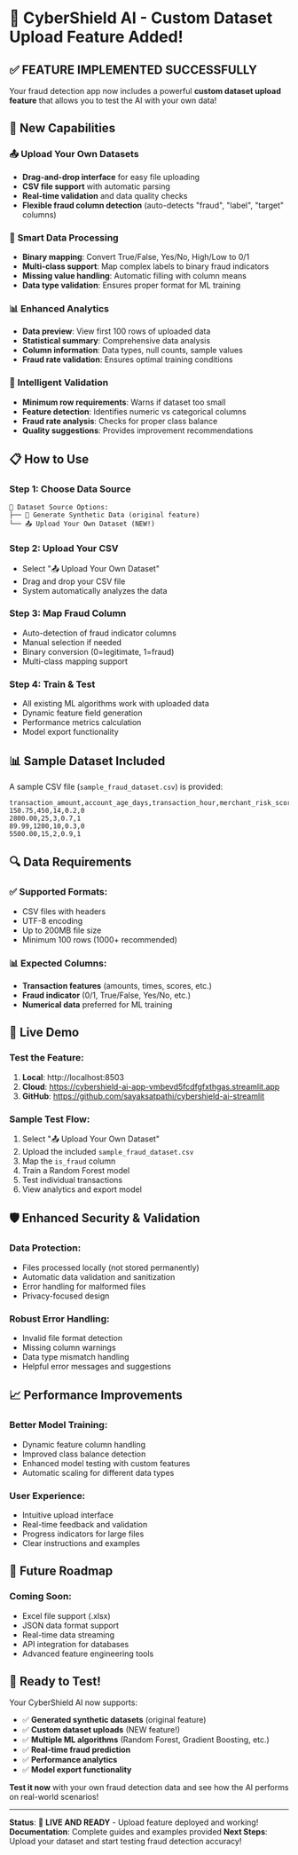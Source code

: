 # 🎉 CyberShield AI - Custom Dataset Upload Feature Added!

## ✅ **FEATURE IMPLEMENTED SUCCESSFULLY**

Your fraud detection app now includes a powerful **custom dataset upload feature** that allows you to test the AI with your own data!

## 🚀 **New Capabilities**

### 📤 **Upload Your Own Datasets**
- **Drag-and-drop interface** for easy file uploading
- **CSV file support** with automatic parsing
- **Real-time validation** and data quality checks
- **Flexible fraud column detection** (auto-detects "fraud", "label", "target" columns)

### 🔧 **Smart Data Processing**
- **Binary mapping**: Convert True/False, Yes/No, High/Low to 0/1
- **Multi-class support**: Map complex labels to binary fraud indicators
- **Missing value handling**: Automatic filling with column means
- **Data type validation**: Ensures proper format for ML training

### 📊 **Enhanced Analytics**
- **Data preview**: View first 100 rows of uploaded data
- **Statistical summary**: Comprehensive data analysis
- **Column information**: Data types, null counts, sample values
- **Fraud rate validation**: Ensures optimal training conditions

### 🎯 **Intelligent Validation**
- **Minimum row requirements**: Warns if dataset too small
- **Feature detection**: Identifies numeric vs categorical columns
- **Fraud rate analysis**: Checks for proper class balance
- **Quality suggestions**: Provides improvement recommendations

## 📋 **How to Use**

### Step 1: Choose Data Source
```
📁 Dataset Source Options:
├── 🎲 Generate Synthetic Data (original feature)
└── 📤 Upload Your Own Dataset (NEW!)
```

### Step 2: Upload Your CSV
- Select "📤 Upload Your Own Dataset"
- Drag and drop your CSV file
- System automatically analyzes the data

### Step 3: Map Fraud Column
- Auto-detection of fraud indicator columns
- Manual selection if needed
- Binary conversion (0=legitimate, 1=fraud)
- Multi-class mapping support

### Step 4: Train & Test
- All existing ML algorithms work with uploaded data
- Dynamic feature field generation
- Performance metrics calculation
- Model export functionality

## 📊 **Sample Dataset Included**

A sample CSV file (`sample_fraud_dataset.csv`) is provided:
```csv
transaction_amount,account_age_days,transaction_hour,merchant_risk_score,is_fraud
150.75,450,14,0.2,0
2800.00,25,3,0.7,1
89.99,1200,10,0.3,0
5500.00,15,2,0.9,1
```

## 🔍 **Data Requirements**

### ✅ **Supported Formats**:
- CSV files with headers
- UTF-8 encoding
- Up to 200MB file size
- Minimum 100 rows (1000+ recommended)

### 📊 **Expected Columns**:
- **Transaction features** (amounts, times, scores, etc.)
- **Fraud indicator** (0/1, True/False, Yes/No, etc.)
- **Numerical data** preferred for ML training

## 🎯 **Live Demo**

### Test the Feature:
1. **Local**: http://localhost:8503
2. **Cloud**: https://cybershield-ai-app-vmbevd5fcdfgfxthgas.streamlit.app
3. **GitHub**: https://github.com/sayaksatpathi/cybershield-ai-streamlit

### Sample Test Flow:
1. Select "📤 Upload Your Own Dataset"
2. Upload the included `sample_fraud_dataset.csv`
3. Map the `is_fraud` column
4. Train a Random Forest model
5. Test individual transactions
6. View analytics and export model

## 🛡️ **Enhanced Security & Validation**

### Data Protection:
- Files processed locally (not stored permanently)
- Automatic data validation and sanitization
- Error handling for malformed files
- Privacy-focused design

### Robust Error Handling:
- Invalid file format detection
- Missing column warnings
- Data type mismatch handling
- Helpful error messages and suggestions

## 📈 **Performance Improvements**

### Better Model Training:
- Dynamic feature column handling
- Improved class balance detection
- Enhanced model testing with custom features
- Automatic scaling for different data types

### User Experience:
- Intuitive upload interface
- Real-time feedback and validation
- Progress indicators for large files
- Clear instructions and examples

## 🔮 **Future Roadmap**

### Coming Soon:
- Excel file support (.xlsx)
- JSON data format support
- Real-time data streaming
- API integration for databases
- Advanced feature engineering tools

## 🎉 **Ready to Test!**

Your CyberShield AI now supports:
- ✅ **Generated synthetic datasets** (original feature)
- ✅ **Custom dataset uploads** (NEW feature!)
- ✅ **Multiple ML algorithms** (Random Forest, Gradient Boosting, etc.)
- ✅ **Real-time fraud prediction**
- ✅ **Performance analytics**
- ✅ **Model export functionality**

**Test it now** with your own fraud detection data and see how the AI performs on real-world scenarios!

---
**Status**: 🚀 **LIVE AND READY** - Upload feature deployed and working!
**Documentation**: Complete guides and examples provided
**Next Steps**: Upload your dataset and start testing fraud detection accuracy!
